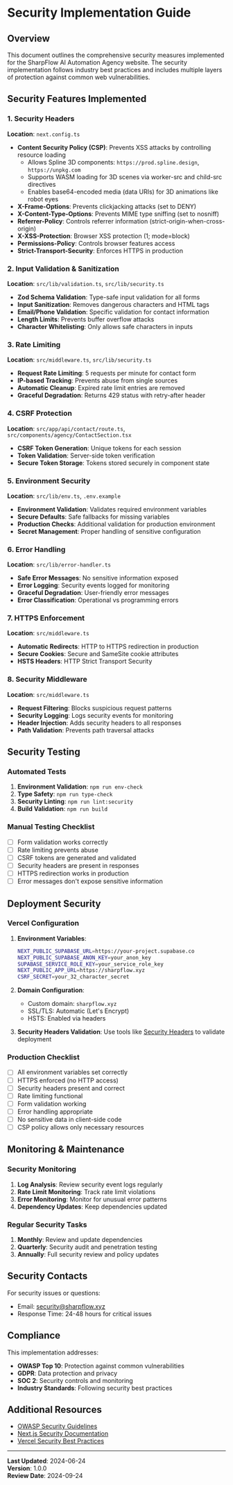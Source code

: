 # Security Implementation Guide

## Overview

This document outlines the comprehensive security measures implemented for the SharpFlow AI Automation Agency website. The security implementation follows industry best practices and includes multiple layers of protection against common web vulnerabilities.

## Security Features Implemented

### 1. Security Headers

**Location**: `next.config.ts`

- **Content Security Policy (CSP)**: Prevents XSS attacks by controlling resource loading
  - Allows Spline 3D components: `https://prod.spline.design`, `https://unpkg.com`
  - Supports WASM loading for 3D scenes via worker-src and child-src directives
  - Enables base64-encoded media (data URIs) for 3D animations like robot eyes
- **X-Frame-Options**: Prevents clickjacking attacks (set to DENY)
- **X-Content-Type-Options**: Prevents MIME type sniffing (set to nosniff)
- **Referrer-Policy**: Controls referrer information (strict-origin-when-cross-origin)
- **X-XSS-Protection**: Browser XSS protection (1; mode=block)
- **Permissions-Policy**: Controls browser features access
- **Strict-Transport-Security**: Enforces HTTPS in production

### 2. Input Validation & Sanitization

**Location**: `src/lib/validation.ts`, `src/lib/security.ts`

- **Zod Schema Validation**: Type-safe input validation for all forms
- **Input Sanitization**: Removes dangerous characters and HTML tags
- **Email/Phone Validation**: Specific validation for contact information
- **Length Limits**: Prevents buffer overflow attacks
- **Character Whitelisting**: Only allows safe characters in inputs

### 3. Rate Limiting

**Location**: `src/middleware.ts`, `src/lib/security.ts`

- **Request Rate Limiting**: 5 requests per minute for contact form
- **IP-based Tracking**: Prevents abuse from single sources
- **Automatic Cleanup**: Expired rate limit entries are removed
- **Graceful Degradation**: Returns 429 status with retry-after header

### 4. CSRF Protection

**Location**: `src/app/api/contact/route.ts`, `src/components/agency/ContactSection.tsx`

- **CSRF Token Generation**: Unique tokens for each session
- **Token Validation**: Server-side token verification
- **Secure Token Storage**: Tokens stored securely in component state

### 5. Environment Security

**Location**: `src/lib/env.ts`, `.env.example`

- **Environment Validation**: Validates required environment variables
- **Secure Defaults**: Safe fallbacks for missing variables
- **Production Checks**: Additional validation for production environment
- **Secret Management**: Proper handling of sensitive configuration

### 6. Error Handling

**Location**: `src/lib/error-handler.ts`

- **Safe Error Messages**: No sensitive information exposed
- **Error Logging**: Security events logged for monitoring
- **Graceful Degradation**: User-friendly error messages
- **Error Classification**: Operational vs programming errors

### 7. HTTPS Enforcement

**Location**: `src/middleware.ts`

- **Automatic Redirects**: HTTP to HTTPS redirection in production
- **Secure Cookies**: Secure and SameSite cookie attributes
- **HSTS Headers**: HTTP Strict Transport Security

### 8. Security Middleware

**Location**: `src/middleware.ts`

- **Request Filtering**: Blocks suspicious request patterns
- **Security Logging**: Logs security events for monitoring
- **Header Injection**: Adds security headers to all responses
- **Path Validation**: Prevents path traversal attacks

## Security Testing

### Automated Tests

1. **Environment Validation**: `npm run env-check`
2. **Type Safety**: `npm run type-check`
3. **Security Linting**: `npm run lint:security`
4. **Build Validation**: `npm run build`

### Manual Testing Checklist

- [ ] Form validation works correctly
- [ ] Rate limiting prevents abuse
- [ ] CSRF tokens are generated and validated
- [ ] Security headers are present in responses
- [ ] HTTPS redirection works in production
- [ ] Error messages don't expose sensitive information

## Deployment Security

### Vercel Configuration

1. **Environment Variables**:
   ```bash
   NEXT_PUBLIC_SUPABASE_URL=https://your-project.supabase.co
   NEXT_PUBLIC_SUPABASE_ANON_KEY=your_anon_key
   SUPABASE_SERVICE_ROLE_KEY=your_service_role_key
   NEXT_PUBLIC_APP_URL=https://sharpflow.xyz
   CSRF_SECRET=your_32_character_secret
   ```

2. **Domain Configuration**:
   - Custom domain: `sharpflow.xyz`
   - SSL/TLS: Automatic (Let's Encrypt)
   - HSTS: Enabled via headers

3. **Security Headers Validation**:
   Use tools like [Security Headers](https://securityheaders.com/) to validate deployment

### Production Checklist

- [ ] All environment variables set correctly
- [ ] HTTPS enforced (no HTTP access)
- [ ] Security headers present and correct
- [ ] Rate limiting functional
- [ ] Form validation working
- [ ] Error handling appropriate
- [ ] No sensitive data in client-side code
- [ ] CSP policy allows only necessary resources

## Monitoring & Maintenance

### Security Monitoring

1. **Log Analysis**: Review security event logs regularly
2. **Rate Limit Monitoring**: Track rate limit violations
3. **Error Monitoring**: Monitor for unusual error patterns
4. **Dependency Updates**: Keep dependencies updated

### Regular Security Tasks

1. **Monthly**: Review and update dependencies
2. **Quarterly**: Security audit and penetration testing
3. **Annually**: Full security review and policy updates

## Security Contacts

For security issues or questions:
- Email: security@sharpflow.xyz
- Response Time: 24-48 hours for critical issues

## Compliance

This implementation addresses:
- **OWASP Top 10**: Protection against common vulnerabilities
- **GDPR**: Data protection and privacy
- **SOC 2**: Security controls and monitoring
- **Industry Standards**: Following security best practices

## Additional Resources

- [OWASP Security Guidelines](https://owasp.org/)
- [Next.js Security Documentation](https://nextjs.org/docs/advanced-features/security-headers)
- [Vercel Security Best Practices](https://vercel.com/docs/security)

---

**Last Updated**: 2024-06-24  
**Version**: 1.0.0  
**Review Date**: 2024-09-24
